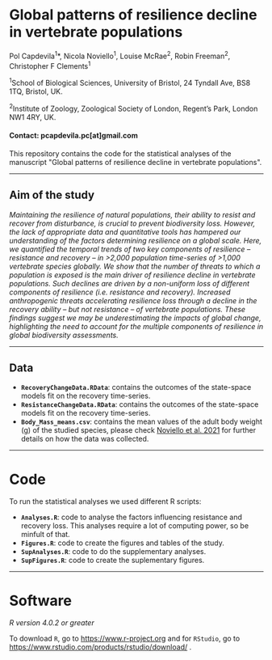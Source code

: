 # Global patterns of resilience decline in vertebrate populations

Pol Capdevila<sup>1</sup>*, Nicola Noviello<sup>1</sup>, Louise McRae<sup>2</sup>, Robin Freeman<sup>2</sup>, Christopher F Clements<sup>1</sup>

<sup>1</sup>School of Biological Sciences, University of Bristol, 24 Tyndall Ave, BS8 1TQ, Bristol, UK. 

<sup>2</sup>Institute of Zoology, Zoological Society of London, Regent’s Park, London NW1 4RY, UK.

#### Contact: pcapdevila.pc[at]gmail.com

This repository contains the code for the statistical analyses of the manuscript "Global patterns of resilience decline in vertebrate populations".

---

## Aim of the study

_Maintaining the resilience of natural populations, their ability to resist and recover from disturbance, is crucial to prevent biodiversity loss. However, the lack of appropriate data and quantitative tools has hampered our understanding of the factors determining resilience on a global scale. Here, we quantified the temporal trends of two key components of resilience – resistance and recovery – in >2,000 population time-series of >1,000 vertebrate species globally. We show that the number of threats to which a population is exposed is the main driver of resilience decline in vertebrate populations. Such declines are driven by a non-uniform loss of different components of resilience (i.e. resistance and recovery). Increased anthropogenic threats accelerating resilience loss through a decline in the recovery ability – but not resistance – of vertebrate populations. These findings suggest we may be underestimating the impacts of global change, highlighting the need to account for the multiple components of resilience in global biodiversity assessments._

---

## Data

- __`RecoveryChangeData.RData`__: contains the outcomes of the state-space models fit on the recovery time-series. 
- __`ResistanceChangeData.RData`__: contains the outcomes of the state-space models fit on the recovery time-series.
- __`Body_Mass_means.csv`__: contains the mean values of the adult body weight (g) of the studied species, please check [Noviello et al. 2021](https://doi.org/10.1101/2020.12.17.423192) for further details on how the data was collected.

---

# Code

To run the statistical analyses we used different R scripts: 

- __`Analyses.R`__: code to analyse the factors influencing resistance and recovery loss. This analyses require a lot of computing power, so be minfult of that.
- __`Figures.R`__: code to create the figures and tables of the study. 
- __`SupAnalyses.R`__: code to do the supplementary analyses. 
- __`SupFigures.R`__: code to create the suplementary figures. 

---

# Software

_R version 4.0.2 or greater_

To download `R`, go to https://www.r-project.org and for `RStudio`, go to https://www.rstudio.com/products/rstudio/download/ .

